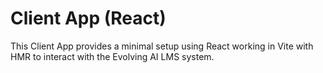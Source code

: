 # Client App (React)

This Client App provides a minimal setup using React working in Vite with HMR to interact with the Evolving AI LMS system.
